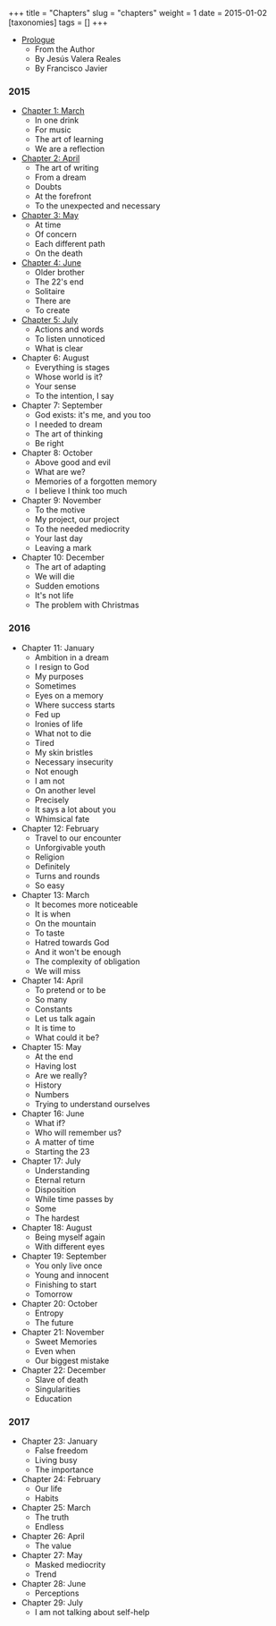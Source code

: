 +++
title = "Chapters"
slug = "chapters"
weight = 1
date = 2015-01-02
[taxonomies]
tags = []
+++

- [Prologue](@/books/oeur/en/0-prologo.md)
    - From the Author
    - By Jesús Valera Reales
    - By Francisco Javier

### 2015

- [Chapter 1: March](@/books/oeur/en/01-2015-marzo.md)
  - In one drink
  - For music
  - The art of learning
  - We are a reflection
- [Chapter 2: April](@/books/oeur/en/02-2015-abril.md)
  - The art of writing
  - From a dream
  - Doubts
  - At the forefront
  - To the unexpected and necessary
- [Chapter 3: May](@/books/oeur/en/03-2015-mayo.md)
  - At time
  - Of concern
  - Each different path
  - On the death
- [Chapter 4: June](@/books/oeur/en/04-2015-junio.md)
  - Older brother
  - The 22's end
  - Solitaire
  - There are
  - To create
- [Chapter 5: July](@/books/oeur/en/05-2015-julio.md)
  - Actions and words
  - To listen unnoticed
  - What is clear
- Chapter 6: August
  - Everything is stages
  - Whose world is it?
  - Your sense
  - To the intention, I say
- Chapter 7: September
  - God exists: it's me, and you too
  - I needed to dream
  - The art of thinking
  - Be right
- Chapter 8: October
  - Above good and evil
  - What are we?
  - Memories of a forgotten memory
  - I believe I think too much
- Chapter 9: November
  - To the motive
  - My project, our project
  - To the needed mediocrity
  - Your last day
  - Leaving a mark
- Chapter 10: December
  - The art of adapting
  - We will die
  - Sudden emotions
  - It's not life
  - The problem with Christmas 
    
### 2016

- Chapter 11: January
  - Ambition in a dream
  - I resign to God
  - My purposes
  - Sometimes
  - Eyes on a memory
  - Where success starts
  - Fed up
  - Ironies of life
  - What not to die
  - Tired
  - My skin bristles
  - Necessary insecurity
  - Not enough
  - I am not
  - On another level
  - Precisely
  - It says a lot about you
  - Whimsical fate
- Chapter 12: February
  - Travel to our encounter
  - Unforgivable youth
  - Religion
  - Definitely
  - Turns and rounds
  - So easy
- Chapter 13: March
  - It becomes more noticeable
  - It is when
  - On the mountain
  - To taste
  - Hatred towards God
  - And it won't be enough
  - The complexity of obligation
  - We will miss
- Chapter 14: April
  - To pretend or to be
  - So many
  - Constants
  - Let us talk again
  - It is time to
  - What could it be?
- Chapter 15: May
  - At the end
  - Having lost
  - Are we really?
  - History
  - Numbers
  - Trying to understand ourselves
- Chapter 16: June
  - What if?
  - Who will remember us?
  - A matter of time
  - Starting the 23
- Chapter 17: July
  - Understanding
  - Eternal return
  - Disposition
  - While time passes by
  - Some
  - The hardest
- Chapter 18: August
  - Being myself again
  - With different eyes
- Chapter 19: September
  - You only live once
  - Young and innocent
  - Finishing to start
  - Tomorrow
- Chapter 20: October
  - Entropy
  - The future
- Chapter 21: November
  - Sweet Memories
  - Even when
  - Our biggest mistake
- Chapter 22: December
  - Slave of death
  - Singularities
  - Education

### 2017

- Chapter 23: January
  - False freedom
  - Living busy
  - The importance
- Chapter 24: February
  - Our life
  - Habits
- Chapter 25: March
  - The truth
  - Endless
- Chapter 26: April
  - The value
- Chapter 27: May
  - Masked mediocrity
  - Trend
- Chapter 28: June
  - Perceptions
- Chapter 29: July
  - I am not talking about self-help
